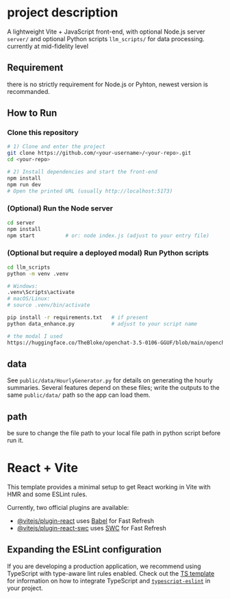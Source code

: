 # project description
A lightweight Vite + JavaScript front-end, with optional Node.js server `server/` and optional Python scripts `llm_scripts/` for data processing. currently at mid-fidelity level

## Requirement
there is no strictly requirement for Node.js or Pyhton, newest version is recommanded.

## How to Run

### Clone this repository
```bash
# 1) Clone and enter the project
git clone https://github.com/<your-username>/<your-repo>.git
cd <your-repo>

# 2) Install dependencies and start the front-end
npm install
npm run dev
# Open the printed URL (usually http://localhost:5173)
```
### (Optional) Run the Node server
```bash
cd server
npm install
npm start          # or: node index.js (adjust to your entry file)
```
### (Optional but require a deployed modal) Run Python scripts
```bash
cd llm_scripts
python -m venv .venv

# Windows:
.venv\Scripts\activate
# macOS/Linux:
# source .venv/bin/activate

pip install -r requirements.txt   # if present
python data_enhance.py            # adjust to your script name

# the modal I used
https://huggingface.co/TheBloke/openchat-3.5-0106-GGUF/blob/main/openchat-3.5-0106.Q5_K_M.gguf
```

## data
See `public/data/HourlyGenerator.py` for details on generating the hourly summaries. Several features depend on these files; write the outputs to the same `public/data/` path so the app can load them.

## path
be sure to change the file path to your local file path in python script before run it.


# React + Vite

This template provides a minimal setup to get React working in Vite with HMR and some ESLint rules.

Currently, two official plugins are available:

- [@vitejs/plugin-react](https://github.com/vitejs/vite-plugin-react/blob/main/packages/plugin-react) uses [Babel](https://babeljs.io/) for Fast Refresh
- [@vitejs/plugin-react-swc](https://github.com/vitejs/vite-plugin-react/blob/main/packages/plugin-react-swc) uses [SWC](https://swc.rs/) for Fast Refresh

## Expanding the ESLint configuration

If you are developing a production application, we recommend using TypeScript with type-aware lint rules enabled. Check out the [TS template](https://github.com/vitejs/vite/tree/main/packages/create-vite/template-react-ts) for information on how to integrate TypeScript and [`typescript-eslint`](https://typescript-eslint.io) in your project.
